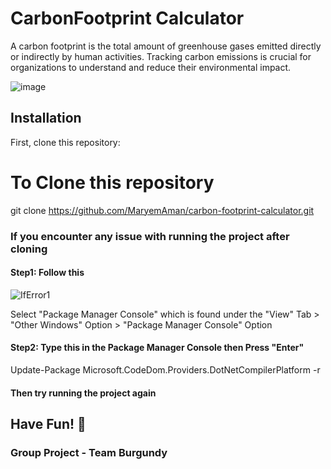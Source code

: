# CarbonFootprint Calculator

A carbon footprint is the total amount of greenhouse gases emitted directly or indirectly by human activities. Tracking carbon emissions is crucial for organizations to understand and reduce their environmental impact.


![image](https://github.com/MaryemAman/carbon-footprint-calculator/assets/98273874/0976f17c-6d96-4c58-8c35-460fb293c80d)


## Installation

First, clone this repository:

# To Clone this repository
git clone https://github.com/MaryemAman/carbon-footprint-calculator.git





### If you encounter any issue with running the project after cloning

#### Step1: Follow this
![IfError1](https://github.com/MaryemAman/carbon-footprint-calculator/assets/98273874/b6046c87-25cf-48f4-a685-b51d4fbd7760)

Select "Package Manager Console" which is found under the "View" Tab > "Other Windows" Option > "Package Manager Console" Option

#### Step2: Type this in the Package Manager Console then Press "Enter"
Update-Package Microsoft.CodeDom.Providers.DotNetCompilerPlatform -r

#### Then try running the project again



## **Have Fun!  🎉**

### Group Project - Team Burgundy
